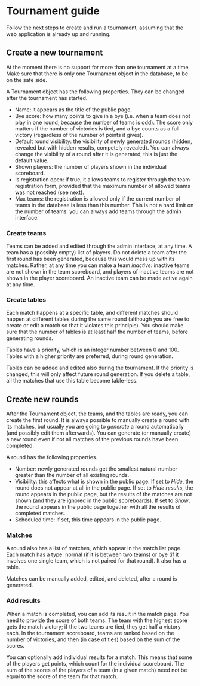 # Tournament guide

Follow the next steps to create and run a tournament, assuming that the web application is already up and running.


## Create a new tournament

At the moment there is no support for more than one tournament at a time.
Make sure that there is only one Tournament object in the database, to be on the safe side.

A Tournament object has the following properties. They can be changed after the tournament has started.
- Name: it appears as the title of the public page.
- Bye score: how many points to give in a bye (i.e. when a team does not play in one round, because the number of teams is odd). The score only matters if the number of victories is tied, and a bye counts as a full victory (regardless of the number of points it gives).
- Default round visibility: the visibility of newly generated rounds (hidden, revealed but with hidden results, competely revealed). You can always change the visibility of a round after it is generated, this is just the default value.
- Shown players: the number of players shown in the individual scoreboard.
- Is registration open: if true, it allows teams to register through the team registration form, provided that the maximum number of allowed teams was not reached (see next).
- Max teams: the registration is allowed only if the current number of teams in the database is less than this number. This is not a hard limit on the number of teams: you can always add teams through the admin interface.


### Create teams

Teams can be added and edited through the admin interface, at any time.
A team has a (possibly empty) list of players.
Do not delete a team after the first round has been generated, because this would mess up with its matches.
Rather, at any time you can make a team _inactive_: inactive teams are not shown in the team scoreboard, and players of inactive teams are not shown in the player scoreboard.
An inactive team can be made active again at any time.


### Create tables

Each match happens at a specific table, and different matches should happen at different tables during the same round (although you are free to create or edit a match so that it violates this principle).
You should make sure that the number of tables is at least half the number of teams, before generating rounds.

Tables have a priority, which is an integer number between 0 and 100. Tables with a higher priority are preferred, during round generation.

Tables can be added and edited also during the tournament. If the priority is changed, this will only affect future round generation. If you delete a table, all the matches that use this table become table-less.


## Create new rounds

After the Tournament object, the teams, and the tables are ready, you can create the first round.
It is always possible to manually create a round with its matches, but usually you are going to _generate_ a round automatically (and possibly edit them afterwards).
You can generate (or manually create) a new round even if not all matches of the previous rounds have been completed.

A round has the following properties.
- Number: newly generated rounds get the smallest natural number greater than the number of all existing rounds.
- Visibility: this affects what is shown in the public page. If set to _Hide_, the round does not appear at all in the public page. If set to _Hide results_, the round appears in the public page, but the results of the matches are not shown (and they are ignored in the public scoreboards). If set to _Show_, the round appears in the public page together with all the results of completed matches.
- Scheduled time: if set, this time appears in the public page.

### Matches

A round also has a list of matches, which appear in the match list page.
Each match has a type: normal (if it is between two teams) or bye (if it involves one single team, which is not paired for that round).
It also has a table.

Matches can be manually added, edited, and deleted, after a round is generated.


### Add results

When a match is completed, you can add its result in the match page.
You need to provide the score of both teams. The team with the highest score gets the match victory; if the two teams are tied, they get half a victory each.
In the tournament scoreboard, teams are ranked based on the number of victories, and then (in case of ties) based on the sum of the scores.

You can optionally add individual results for a match.
This means that some of the players get points, which count for the individual scoreboard.
The sum of the scores of the players of a team (in a given match) need not be equal to the score of the team for that match.


